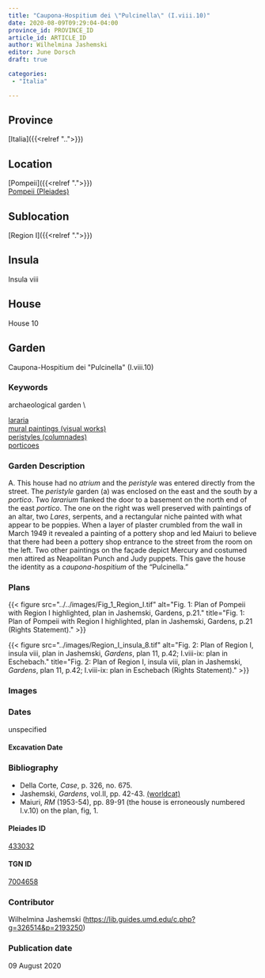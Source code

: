 ```yaml
---
title: "Caupona-Hospitium dei \"Pulcinella\" (I.viii.10)"
date: 2020-08-09T09:29:04-04:00
province_id: PROVINCE_ID
article_id: ARTICLE_ID
author: Wilhelmina Jashemski
editor: June Dorsch
draft: true

categories:
 - "Italia"

---
```


## Province

[Italia]({{<relref "..">}})

## Location

[Pompeii]({{<relref ".">}}) \
[Pompeii (Pleiades)](https://pleiades.stoa.org/places/433032)

## Sublocation

[Region I]({{<relref ".">}})

## Insula

Insula viii

## House

House 10

## Garden

Caupona-Hospitium dei "Pulcinella" (I.viii.10)

### Keywords

archaeological garden \

[lararia](http://vocab.getty.edu/page/aat/300400600) \
[mural paintings (visual works)](http://vocab.getty.edu/page/aat/300033644) \
[peristyles (columnades)](http://vocab.getty.edu/page/aat/300004029) \
[porticoes](http://vocab.getty.edu/page/aat/300004145)

### Garden Description

A. This house had no *atrium* and the *peristyle* was entered directly from the street. The *peristyle* garden (a) was enclosed on the east and the south by a *portico*. Two *lararium* flanked the door to a basement on the north end of the east *portico*. The one on the right was well preserved with paintings of an altar, two *Lares*, serpents, and a rectangular niche painted with what appear to be poppies. When a layer of plaster crumbled from the wall in March 1949 it revealed a painting of a pottery shop and led Maiuri to believe that there had been a pottery shop entrance to the street from the room on the left. Two other paintings on the façade depict Mercury and costumed men attired as Neapolitan Punch and Judy puppets. This gave the house the identity as a *caupona-hospitium* of the “Pulcinella.”

<!--### Maps-->

<!--
OLD WAY (DO NOT USE)
![alt_text](../../images/image_name.ext)
*CAPTION*

NEW WAY ↓↓↓↓
{{< figure src="../../images/image_name.ext" alt="ALT_TEXT" title="CAPTION" >}}
-->

### Plans

{{< figure src="../../images/Fig_1_Region_I.tif" alt="Fig. 1: Plan of Pompeii with Region I highlighted, plan in Jashemski, Gardens, p.21." title="Fig. 1: Plan of Pompeii with Region I highlighted, plan in Jashemski, Gardens, p.21 (Rights Statement)." >}}

{{< figure src="../images/Region_I_insula_8.tif" alt="Fig. 2: Plan of Region I, insula viii, plan in Jashemski, *Gardens*, plan 11, p.42; I.viii-ix: plan in Eschebach." title="Fig. 2: Plan of Region I, insula viii, plan in Jashemski, *Gardens*, plan 11, p.42; I.viii-ix: plan in Eschebach (Rights Statement)." >}}

### Images


### Dates

unspecified

#### Excavation Date


### Bibliography

* Della Corte, *Case*, p. 326, no. 675.
* Jashemski, *Gardens*, vol.II, pp. 42-43. [(worldcat)](http://www.worldcat.org/oclc/921816405)
* Maiuri, *RM* (1953-54), pp. 89-91 (the house is erroneously numbered I.v.10) on the plan, fig, 1.

<!--#### Periodo ID-->

<!-- [PERIODO_ID](https://pleiades.stoa.org/places/PLEIADES_ID) -->

#### Pleiades ID

[433032](https://pleiades.stoa.org/places/433032)

#### TGN ID

[7004658](http://vocab.getty.edu/page/tgn/7004658)

### Contributor

Wilhelmina Jashemski (https://lib.guides.umd.edu/c.php?g=326514&p=2193250)

### Publication date

09 August 2020

<!--### Related articles-->

<!-- Links to other related articles. Leave blank for now -->
